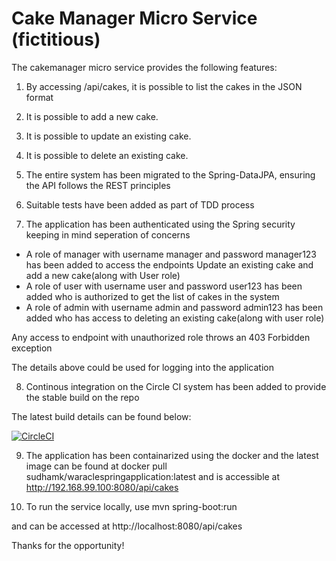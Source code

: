 Cake Manager Micro Service (fictitious)
=======================================

The cakemanager micro service provides the following features:

1. By accessing /api/cakes, it is possible to list the cakes in the JSON format

2. It is possible to add a new cake.

3. It is possible to update an existing cake.

4. It is possible to delete an existing cake.

5. The entire system has been migrated to the Spring-DataJPA, ensuring the API follows the REST principles

6. Suitable tests have been added as part of TDD process

7. The application has been authenticated using the Spring security keeping in mind seperation of concerns

- A role of manager with username manager and password manager123 has been added to access the endpoints Update an existing cake and add a new cake(along with User role)
- A role of user with username user and password user123 has been added who is authorized to get the list of cakes in the system
- A role of admin with username admin and password admin123 has been added who has access to deleting an existing cake(along with user role)

Any access to endpoint with unauthorized role throws an 403 Forbidden exception

The details above could be used for logging into the application

8. Continous integration on the Circle CI system has been added to provide the stable build on the repo

The latest build details can be found below:

[![CircleCI](https://dl.circleci.com/status-badge/img/gh/sudha91/cakemanager-ci/tree/circleci-project-setup.svg?style=svg)](https://dl.circleci.com/status-badge/redirect/gh/sudha91/cakemanager-ci/tree/circleci-project-setup)


9. The application has been containarized using the docker and the latest image can be found at docker pull sudhamk/waraclespringapplication:latest 
and is accessible at http://192.168.99.100:8080/api/cakes

10. To run the service locally, use
mvn spring-boot:run

and can be accessed at http://localhost:8080/api/cakes


Thanks for the opportunity!
